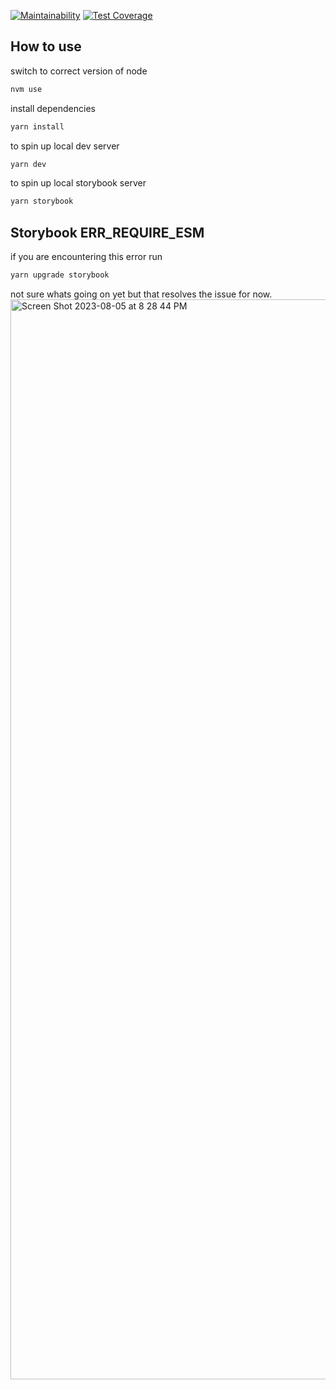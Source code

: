 [![Maintainability](https://api.codeclimate.com/v1/badges/feca5cee0f0eb4858165/maintainability)](https://codeclimate.com/github/jodylane/satisfactory/maintainability)
[![Test Coverage](https://api.codeclimate.com/v1/badges/feca5cee0f0eb4858165/test_coverage)](https://codeclimate.com/github/jodylane/satisfactory/test_coverage)

## How to use

switch to correct version of node

```bash
nvm use
```

install dependencies

```bash
yarn install
```

to spin up local dev server

```bash
yarn dev
```

to spin up local storybook server

```bash
yarn storybook
```
## Storybook ERR_REQUIRE_ESM
if you are encountering this error run
```bash
yarn upgrade storybook
```
not sure whats going on yet but that resolves the issue for now.
<img width="1728" alt="Screen Shot 2023-08-05 at 8 28 44 PM" src="https://github.com/jodylane/satisfactory/assets/19368093/b47d15c3-6f53-4fef-ba5c-ba2138cd37d1">
